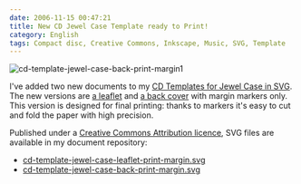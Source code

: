 ```yaml
---
date: 2006-11-15 00:47:21
title: New CD Jewel Case Template ready to Print!
category: English
tags: Compact disc, Creative Commons, Inkscape, Music, SVG, Template
---
```


![cd-template-jewel-case-back-print-margin1](/uploads/2006/cd-template-jewel-case-back-print-margin1.png)

I've added two new documents to my [CD Templates for Jewel Case in SVG](http://kevin.deldycke.com/2006/09/cd-templates-for-jewel-case-in-svg/). The new versions are [a leaflet](http://kevin.deldycke.com/documents/cd-template-jewel-case-leaflet-print-margin.svg) and [a back cover](http://kevin.deldycke.com/documents/cd-template-jewel-case-back-print-margin.svg) with margin markers only. This version is designed for final printing: thanks to markers it's easy to cut and fold the paper with high precision.

Published under a [Creative Commons Attribution licence](http://creativecommons.org/licenses/by/2.5/), SVG files are available in my document repository:

  * [cd-template-jewel-case-leaflet-print-margin.svg](http://kevin.deldycke.com/documents/cd-template-jewel-case-leaflet-print-margin.svg)
  * [cd-template-jewel-case-back-print-margin.svg](http://kevin.deldycke.com/documents/cd-template-jewel-case-back-print-margin.svg)
